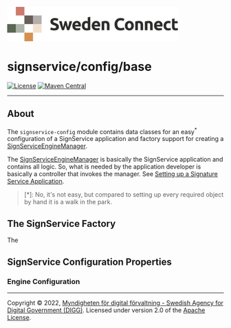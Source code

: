 ![Logo](../../docs/images/sweden-connect.png)


# signservice/config/base

[![License](https://img.shields.io/badge/License-Apache%202.0-blue.svg)](https://opensource.org/licenses/Apache-2.0) [![Maven Central](https://maven-badges.herokuapp.com/maven-central/se.swedenconnect.signservice/signservice-config/badge.svg)](https://maven-badges.herokuapp.com/maven-central/se.swedenconnect.signservice/signservice-config)

-----

## About

The `signservice-config` module contains data classes for an easy<sup>*</sup> configuration of a SignService application
and factory support for creating a [SignServiceEngineManager](https://github.com/swedenconnect/signservice/blob/main/core/src/main/java/se/swedenconnect/signservice/engine/SignServiceEngineManager.java).

The [SignServiceEngineManager](https://github.com/swedenconnect/signservice/blob/main/core/src/main/java/se/swedenconnect/signservice/engine/SignServiceEngineManager.java) is basically the SignService application and 
contains all logic. So, what is needed by the application developer is basically a controller that invokes
the manager. See [Setting up a Signature Service Application](https://docs.swedenconnect.se/signservice/application.html).


> \[\*\]: No, it's not easy, but compared to setting up every required object by hand it is a walk in the park.

## The SignService Factory

The 

## SignService Configuration Properties

### Engine Configuration


-----

Copyright &copy; 2022, [Myndigheten för digital förvaltning - Swedish Agency for Digital Government (DIGG)](http://www.digg.se). Licensed under version 2.0 of the [Apache License](http://www.apache.org/licenses/LICENSE-2.0).
